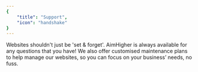 ```yaml
---
{
	"title": "Support",
	"icon": "handshake"
}
---
```


Websites shouldn't just be 'set & forget'. AimHigher is always available for any questions that you have! We also offer customised maintenance plans to help manage our websites, so you can focus on your business’ needs, no fuss.
